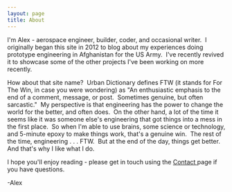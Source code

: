 ```yaml
---
layout: page
title: About
---
```


I'm Alex - aerospace engineer, builder, coder, and occasional writer.  I originally began this site in 2012 to blog about my experiences doing prototype engineering in Afghanistan for the US Army.  I've recently revived it to showcase some of the other projects I've been working on more recently.

How about that site name?  Urban Dictionary defines FTW (it stands for For The Win, in case you were wondering) as "An enthusiastic emphasis to the end of a comment, message, or post.  Sometimes genuine, but often sarcastic."  My perspective is that engineering has the power to change the world for the better, and often does.  On the other hand, a lot of the time it seems like it was someone else's engineering that got things into a mess in the first place.  So when I'm able to use brains, some science or technology, and 5-minute epoxy to make things work, that's a genuine win.  The rest of the time, engineering . . . FTW.  But at the end of the day, things get better.  And that's why I like what I do.

I hope you'll enjoy reading - please get in touch using the <a href="/contact/">Contact </a>page if you have questions.

-Alex
